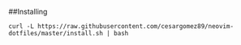 ##Installing

```
curl -L https://raw.githubusercontent.com/cesargomez89/neovim-dotfiles/master/install.sh | bash
```
